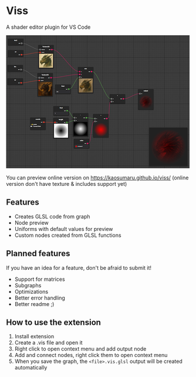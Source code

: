 # Viss

A shader editor plugin for VS Code

![preview](./images/image1.png)

You can preview online version on https://kaosumaru.github.io/viss/
(online version don't have texture & includes support yet)

## Features

- Creates GLSL code from graph
- Node preview
- Uniforms with default values for preview
- Custom nodes created from GLSL functions

## Planned features

If you have an idea for a feature, don't be afraid to submit it!

- Support for matrices
- Subgraphs
- Optimizations
- Better error handling
- Better readme ;)

## How to use the extension

1. Install extension
2. Create a .vis file and open it
3. Right click to open context menu and add output node
4. Add and connect nodes, right click them to open context menu
5. When you save the graph, the `<file>.vis.glsl` output will be created automatically
